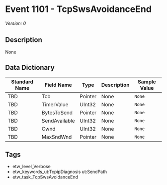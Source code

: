# Event 1101 - TcpSwsAvoidanceEnd
###### Version: 0

## Description
None

## Data Dictionary
|Standard Name|Field Name|Type|Description|Sample Value|
|---|---|---|---|---|
|TBD|Tcb|Pointer|None|`None`|
|TBD|TimerValue|UInt32|None|`None`|
|TBD|BytesToSend|Pointer|None|`None`|
|TBD|SendAvailable|UInt32|None|`None`|
|TBD|Cwnd|UInt32|None|`None`|
|TBD|MaxSndWnd|Pointer|None|`None`|

## Tags
* etw_level_Verbose
* etw_keywords_ut:TcpipDiagnosis ut:SendPath
* etw_task_TcpSwsAvoidanceEnd